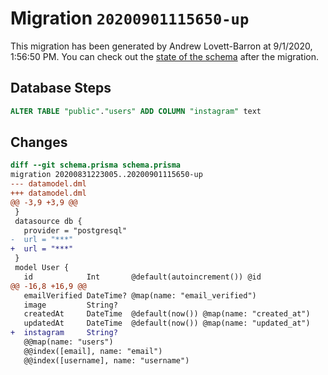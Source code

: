 # Migration `20200901115650-up`

This migration has been generated by Andrew Lovett-Barron at 9/1/2020, 1:56:50 PM.
You can check out the [state of the schema](./schema.prisma) after the migration.

## Database Steps

```sql
ALTER TABLE "public"."users" ADD COLUMN "instagram" text   
```

## Changes

```diff
diff --git schema.prisma schema.prisma
migration 20200831223005..20200901115650-up
--- datamodel.dml
+++ datamodel.dml
@@ -3,9 +3,9 @@
 }
 datasource db {
   provider = "postgresql"
-  url = "***"
+  url = "***"
 }
 model User {
   id            Int       @default(autoincrement()) @id
@@ -16,8 +16,9 @@
   emailVerified DateTime? @map(name: "email_verified")
   image         String?
   createdAt     DateTime  @default(now()) @map(name: "created_at")
   updatedAt     DateTime  @default(now()) @map(name: "updated_at")
+  instagram     String?
   @@map(name: "users")
   @@index([email], name: "email")
   @@index([username], name: "username")
```


